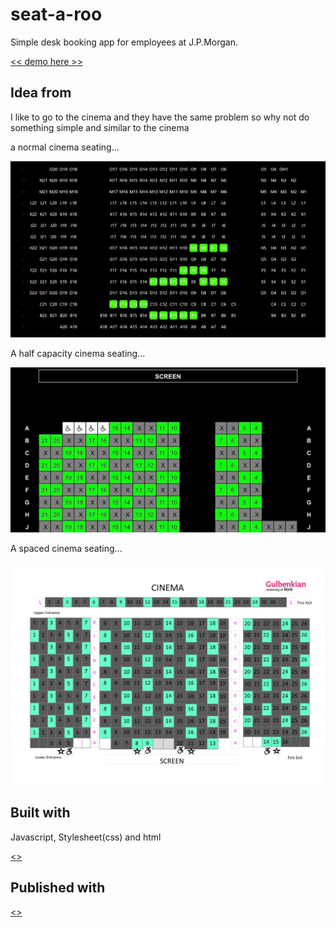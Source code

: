 # seat-a-roo

Simple desk booking app for employees at J.P.Morgan. 

[<< demo here >>](https://jojotorro.github.io/seat-a-roo/seats.html)

## Idea from

 I like to go to the cinema and they have the same problem so why not do something simple and similar to the cinema

a normal cinema seating...

![normal](normal.gif)

A half capacity cinema seating...

![half](half.jpg)

A spaced cinema seating...

![spaced](spaced.jpg)

## Built with

Javascript, Stylesheet(css) and html


[<<tailwind>>](https://tailwindcss.com)

## Published with


[<<GitHub pages>>](https://guides.github.com/features/pages/)

